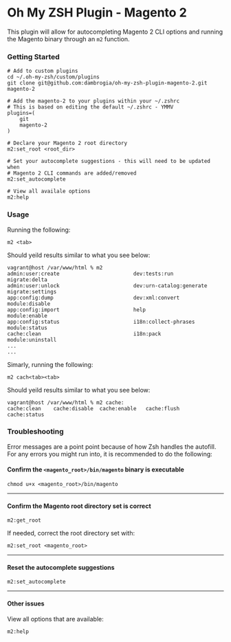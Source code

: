 # Oh My ZSH Plugin - Magento 2

This plugin will allow for autocompleting Magento 2 CLI options and running the Magento binary through an `m2` function.

### Getting Started

    # Add to custom plugins
    cd ~/.oh-my-zsh/custom/plugins
    git clone git@github.com:dambrogia/oh-my-zsh-plugin-magento-2.git magento-2
    
    # Add the magento-2 to your plugins within your ~/.zshrc
    # This is based on editing the default ~/.zshrc - YMMV
    plugins=(
        git
        magento-2
    )
    
    # Declare your Magento 2 root directory
    m2:set_root <root_dir>
    
    # Set your autocomplete suggestions - this will need to be updated when
    # Magento 2 CLI commands are added/removed
    m2:set_autocomplete
    
    # View all availale options
    m2:help
    

    
### Usage

Running the following:
    
    m2 <tab>
    
Should yeild results similar to what you see below:

    vagrant@host /var/www/html % m2
    admin:user:create                        dev:tests:run                            migrate:delta
    admin:user:unlock                        dev:urn-catalog:generate                 migrate:settings
    app:config:dump                          dev:xml:convert                          module:disable
    app:config:import                        help                                     module:enable
    app:config:status                        i18n:collect-phrases                     module:status
    cache:clean                              i18n:pack                                module:uninstall
    ...
    ...
    
Simarly, running the following:
    
    m2 cach<tab><tab>
    
Should yeild results similar to what you see below:

    vagrant@host /var/www/html % m2 cache:
    cache:clean    cache:disable  cache:enable   cache:flush    cache:status
    
### Troubleshooting
Error messages are a point point because of how Zsh handles the autofill. For any errors you might run into, it is recommended to do the following:

#### Confirm the `<magento_root>/bin/magento` binary is executable
    
    chmod u+x <magento_root>/bin/magento
____
#### Confirm the Magento root directory set is correct
    
    m2:get_root
    
If needed, correct the root directory set with:

    m2:set_root <magento_root>
____    
#### Reset the autocomplete suggestions
 
    m2:set_autocomplete
____    
#### Other issues
 
 View all options that are available:
 
    m2:help
 
